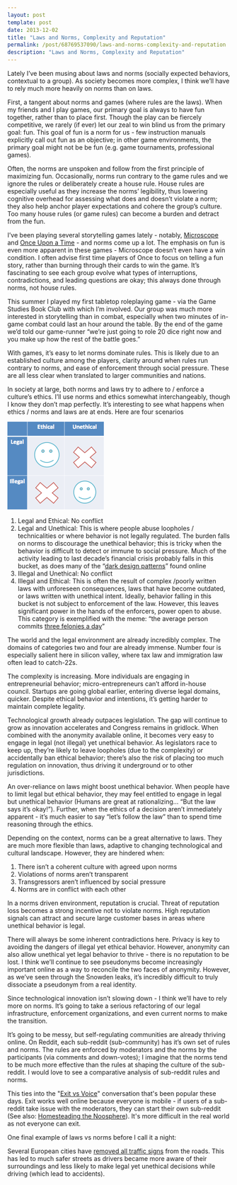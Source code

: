 ```yaml
---
layout: post
template: post
date: 2013-12-02
title: "Laws and Norms, Complexity and Reputation"
permalink: /post/68769537090/laws-and-norms-complexity-and-reputation
description: "Laws and Norms, Complexity and Reputation"
---
```

Lately I’ve been musing about laws and norms (socially expected behaviors, contextual to a group). As society becomes more complex, I think we’ll have to rely much more heavily on norms than on laws.

First, a tangent about norms and games (where rules are the laws). When my friends and I play games, our primary goal is always to have fun together, rather than to place first. Though the play can be fiercely competitive, we rarely (if ever) let our zeal to win blind us from the primary goal: fun. This goal of fun is a norm for us - few instruction manuals explicitly call out fun as an objective; in other game environments, the primary goal might not be be fun (e.g. game tournaments, professional games).

Often, the norms are unspoken and follow from the first principle of maximizing fun. Occasionally, norms run contrary to the game rules and we ignore the rules or deliberately create a house rule. House rules are especially useful as they increase the norms’ legibility, thus lowering cognitive overhead for assessing what does and doesn’t violate a norm; they also help anchor player expectations and cohere the group’s culture. Too many house rules (or game rules) can become a burden and detract from the fun.

I’ve been playing several storytelling games lately - notably, [Microscope](http://blog.randylubin.com/post/67349867799/microscope-awesome-game-and-worldbuilding-tool) and [Once Upon a Time](http://blog.randylubin.com/post/54896173072/even-more-games) - and norms come up a lot. The emphasis on fun is even more apparent in these games - Microscope doesn’t even have a win condition. I often advise first time players of Once to focus on telling a fun story, rather than burning through their cards to win the game. It’s fascinating to see each group evolve what types of interruptions, contradictions, and leading questions are okay; this always done through norms, not house rules.

This summer I played my first tabletop roleplaying game - via the Game Studies Book Club with which I’m involved. Our group was much more interested in storytelling than in combat, especially when two minutes of in-game combat could last an hour around the table. By the end of the game we’d told our game-runner “we’re just going to role 20 dice right now and you make up how the rest of the battle goes.”

With games, it’s easy to let norms dominate rules. This is likely due to  an established culture among the players, clarity around when rules run contrary to norms, and ease of enforcement through social pressure. These are all less clear when translated to larger communities and nations.

In society at large, both norms and laws try to adhere to / enforce a culture’s ethics. I’ll use norms and ethics somewhat interchangeably, though I know they don’t map perfectly. It’s interesting to see what happens when ethics / norms and laws are at ends. Here are four scenarios

![](/images/79c94a88d814ee6767b3eef27366af88f33e7a5c3829bdc926f8dfc8d11f9703.png)

1.   Legal and Ethical: No conflict
2.   Legal and Unethical: This is where people abuse loopholes / technicalities or where behavior is not legally regulated. The burden falls on norms to discourage the unethical behavior; this is tricky when the behavior is difficult to detect or immune to social pressure. Much of the activity leading to last decade’s financial crisis probably falls in this bucket, as does many of the “[dark design patterns](http://darkpatterns.org/)” found online
3.   Illegal and Unethical: No conflict
4.   Illegal and Ethical: This is often the result of complex /poorly written laws with unforeseen consequences, laws that have become outdated, or laws written with unethical intent. Ideally, behavior falling in this bucket is not subject to enforcement of the law. However, this leaves significant power in the hands of the enforcers, power open to abuse. This category is exemplified with the meme: “the average person commits [three felonies a day](http://online.wsj.com/news/articles/SB10001424052748704471504574438900830760842)”

The world and the legal environment are already incredibly complex. The domains of categories two and four are already immense. Number four is especially salient here in silicon valley, where tax law and immigration law often lead to catch-22s.

The complexity is increasing. More individuals are engaging in entrepreneurial behavior; micro-entrepreneurs can’t afford in-house council. Startups are going global earlier, entering diverse legal domains, quicker. Despite ethical behavior and intentions, it’s getting harder to maintain complete legality.

Technological growth already outpaces legislation. The gap will continue to grow as innovation accelerates and Congress remains in gridlock. When combined with the anonymity available online, it becomes very easy to engage in legal (not illegal) yet unethical behavior. As legislators race to keep up, they’re likely to leave loopholes (due to the complexity) or accidentally ban ethical behavior; there’s also the risk of placing too much regulation on innovation, thus driving it underground or to other jurisdictions.

An over-reliance on laws might boost unethical behavior. When people have to limit legal but ethical behavior, they may feel entitled to engage in legal but unethical behavior (Humans are great at rationalizing… “But the law says it’s okay!”). Further, when the ethics of a decision aren’t immediately apparent - it’s much easier to say “let’s follow the law” than to spend time reasoning through the ethics.

Depending on the context, norms can be a great alternative to laws. They are much more flexible than laws, adaptive to changing technological and cultural landscape. However, they are hindered when:

1.  There isn’t a coherent culture with agreed upon norms
2.  Violations of norms aren’t transparent
3.  Transgressors aren’t influenced by social pressure
4.  Norms are in conflict with each other

In a norms driven environment, reputation is crucial. Threat of reputation loss becomes a strong incentive not to violate norms. High reputation signals can attract  and secure large customer bases in areas where unethical behavior is legal.

There will always be some inherent contradictions here. Privacy is key to avoiding the dangers of illegal yet ethical behavior. However, anonymity can also allow unethical yet legal behavior to thrive - there is no reputation to be lost. I think we’ll continue to see pseudonyms become increasingly important online as a way to reconcile the two faces of anonymity. However, as we’ve seen through the Snowden leaks, it’s incredibly difficult to truly dissociate a pseudonym from a real identity.

Since technological innovation isn’t slowing down - I think we’ll have to rely more on norms. It’s going to take a serious refactoring of our legal infrastructure, enforcement organizations, and even current norms to make the transition.

It’s going to be messy, but self-regulating communities are already thriving online. On Reddit, each sub-reddit (sub-community) has it’s own set of rules and norms. The rules are enforced by moderators and the norms by the participants (via comments and down-votes); I imagine that the norms tend to be much more effective than the rules at shaping the culture of the sub-reddit. I would love to see a comparative analysis of sub-reddit rules and norms.

This ties into the "[Exit vs Voice](http://www.nytimes.com/2013/10/29/us/silicon-valley-roused-by-secession-call.html?_r=0)" conversation that's been popular these days. Exit works well online because everyone is mobile - if users of a sub-reddit take issue with the moderators, they can start their own sub-reddit (See also: [Homesteading the Noosphere](http://en.wikipedia.org/wiki/Homesteading_the_Noosphere)). It's more difficult in the real world as not everyone can exit.

One final example of laws vs norms before I call it a night:

Several European cities have [removed all traffic signs](http://thecityfix.com/blog/naked-streets-without-traffic-lights-improve-flow-and-safety/) from the roads. This has led to much safer streets as drivers became more aware of their surroundings and less likely to make legal yet unethical decisions while driving (which lead to accidents).
